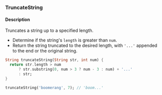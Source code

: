 ### TruncateString

#### Description



Truncates a string up to a specified length.

- Determine if the string's `length` is greater than `num`.
- Return the string truncated to the desired length, with `'...'` appended to the end or the original string.

```dart
String truncateString(String str, int num) {
  return str.length > num
      ? str.substring(0, num > 3 ? num - 3 : num) + '...'
      : str;
}
```

```dart
truncateString('boomerang', 7); // 'boom...'
```

